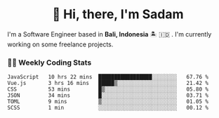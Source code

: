 <h1 align="center">👋 Hi, there, I'm Sadam</h1>
<p>I'm a Software Engineer based in <strong>Bali, Indonesia</strong> 🏝️ 🇮🇩 . I'm currently working on some freelance projects.</p>

### 👨‍💻 Weekly Coding Stats
<!--START_SECTION:waka-->

```text
JavaScript   10 hrs 22 mins  █████████████████░░░░░░░░   67.76 %
Vue.js       3 hrs 16 mins   █████▒░░░░░░░░░░░░░░░░░░░   21.42 %
CSS          53 mins         █▒░░░░░░░░░░░░░░░░░░░░░░░   05.80 %
JSON         34 mins         █░░░░░░░░░░░░░░░░░░░░░░░░   03.71 %
TOML         9 mins          ▒░░░░░░░░░░░░░░░░░░░░░░░░   01.05 %
SCSS         1 min           ░░░░░░░░░░░░░░░░░░░░░░░░░   00.12 %
```

<!--END_SECTION:waka-->
